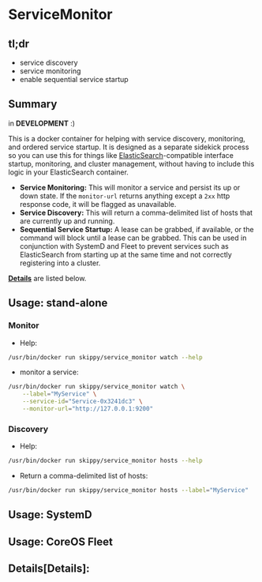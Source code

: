 ServiceMonitor
=========


tl;dr
-----

* service discovery
* service monitoring
* enable sequential service startup


Summary
-------

in **DEVELOPMENT** :)

This is a docker container for helping with service discovery, monitoring, and ordered service startup.  It is designed as a separate sidekick process so you can use this for things like [ElasticSearch](https://github.com/skippy/docker-repo/elasticsearch)-compatible interface startup, monitoring, and cluster management, without having to include this logic in your ElasticSearch container.

* **Service Monitoring:**  This will monitor a service and persist its up or down state.  If the `monitor-url` returns anything except a `2xx` http response code, it will be flagged as unavailable.  
* **Service Discovery:** This will return a comma-delimited list of hosts that are currently up and running.
* **Sequential Service Startup:** A lease can be grabbed, if available, or the command will block until a lease can be grabbed.  This can be used in conjunction with SystemD and Fleet to prevent services such as ElasticSearch from starting up at the same time and not correctly registering into a cluster.


**[Details](#details)** are listed below.



Usage: stand-alone
-------------------------

### Monitor
* Help: 

```bash
/usr/bin/docker run skippy/service_monitor watch --help
```

* monitor a service:

```bash
/usr/bin/docker run skippy/service_monitor watch \
	--label="MyService" \
	--service-id="Service-0x3241dc3" \
	--monitor-url="http://127.0.0.1:9200"
```

### Discovery
* Help: 

```bash
/usr/bin/docker run skippy/service_monitor hosts --help
```

* Return a comma-delimited list of hosts:

```bash
/usr/bin/docker run skippy/service_monitor hosts --label="MyService"
```

Usage: SystemD
-------------------------




Usage: CoreOS Fleet
-------------------------



Details[Details]:
-------------------------

